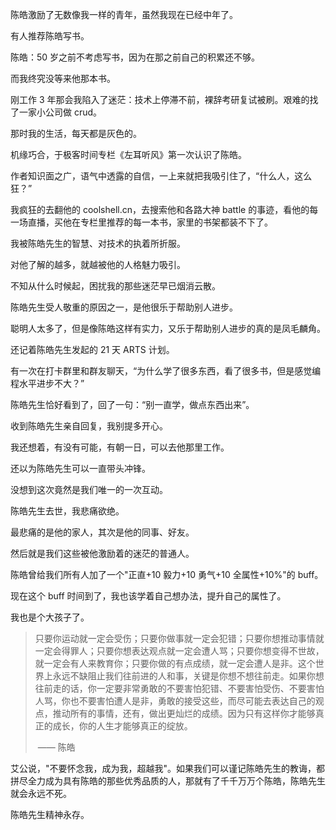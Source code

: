 陈皓激励了无数像我一样的青年，虽然我现在已经中年了。



有人推荐陈皓写书。

陈皓：50 岁之前不考虑写书，因为在那之前自己的积累还不够。

而我终究没等来他那本书。



刚工作 3 年那会我陷入了迷茫：技术上停滞不前，裸辞考研复试被刷。艰难的找了一家小公司做 crud。

那时我的生活，每天都是灰色的。

机缘巧合，于极客时间专栏《左耳听风》第一次认识了陈皓。

作者知识面之广，语气中透露的自信，一上来就把我吸引住了，“什么人，这么狂？”

我疯狂的去翻他的 coolshell.cn，去搜索他和各路大神 battle 的事迹，看他的每一场直播，买他在专栏里推荐的每一本书，家里的书架都装不下了。

我被陈皓先生的智慧、对技术的执着所折服。

对他了解的越多，就越被他的人格魅力吸引。



不知从什么时候起，困扰我的那些迷茫早已烟消云散。



陈皓先生受人敬重的原因之一，是他很乐于帮助别人进步。

聪明人太多了，但是像陈皓这样有实力，又乐于帮助别人进步的真的是凤毛麟角。



还记着陈皓先生发起的 21 天 ARTS 计划。

有一次在打卡群里和群友聊天，“为什么学了很多东西，看了很多书，但是感觉编程水平进步不大？”

陈皓先生恰好看到了，回了一句：“别一直学，做点东西出来”。

收到陈皓先生亲自回复，我别提多开心。

我还想着，有没有可能，有朝一日，可以去他那里工作。

还以为陈皓先生可以一直带头冲锋。

没想到这次竟然是我们唯一的一次互动。



陈皓先生去世，我悲痛欲绝。

最悲痛的是他的家人，其次是他的同事、好友。

然后就是我们这些被他激励着的迷茫的普通人。



陈皓曾给我们所有人加了一个"正直+10 毅力+10 勇气+10 全属性+10%"的 buff。

现在这个 buff 时间到了，我也该学着自己想办法，提升自己的属性了。



我也是个大孩子了。



> 只要你运动就一定会受伤；只要你做事就一定会犯错；只要你想推动事情就一定会得罪人；只要你想表达观点就一定会遭人骂；只要你想变得不世故，就一定会有人来教育你；只要你做的有点成绩，就一定会遭人是非。这个世界上永远不缺阻止我们往前进的人和事，关键是你想不想往前走。如果你想往前走的话，你一定要非常勇敢的不要害怕犯错、不要害怕受伤、不要害怕人骂，你也不要害怕遭人是非，勇敢的接受这些，而尽可能去表达自己的观点，推动所有的事情，还有，做出更灿烂的成绩。因为只有这样你才能够真正的成长，你的人生才能够真正的绽放。                                                                                                                                    
>
> ​                                                                                                                                                                                                     —— 陈皓



艾公说，"不要怀念我，成为我，超越我"。如果我们可以谨记陈皓先生的教诲，都拼尽全力成为具有陈皓的那些优秀品质的人，那就有了千千万万个陈皓，陈皓先生就会永远不死。



陈皓先生精神永存。
